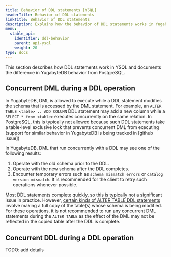 ```yaml
---
title: Behavior of DDL statements [YSQL]
headerTitle: Behavior of DDL statements
linkTitle: Behavior of DDL statements
description: Explains how the behavior of DDL statements works in YugabyteDB YSQL and documents differences from Postgres behavior. [YSQL].
menu:
  stable_api:
    identifier: ddl-behavior
    parent: api-ysql
    weight: 20
type: docs
---
```



This section describes how DDL statements work in YSQL and documents the difference in YugabyteDB behavior from PostgreSQL.

## Concurrent DML during a DDL operation

In YugabyteDB, DML is allowed to execute while a DDL statement modifies the schema that is accessed by the DML statement. For example, an `ALTER TABLE <table> .. ADD COLUMN` DDL statement may add a new column while a `SELECT * from <table>` executes concurrently on the same relation. In PostgreSQL, this is typically not allowed because such DDL statements take a table-level exclusive lock that prevents concurrent DML from executing (support for similar behavior in YugabyteDB is being tracked in [github issue])

In YugabyteDB, DML that run concurrently with a DDL may see one of the following results:
1. Operate with the old schema prior to the DDL.
2. Operate with the new schema after the DDL completes.
3. Encounter temporary errors such as `schema mismatch errors` or `catalog version mismatch`. It is recommended for the client to retry such operations whenever possible.

Most DDL statements complete quickly, so this is typically not a significant issue in practice. However, [certain kinds of ALTER TABLE DDL statements](../the-sql-language/statements/ddl_alter_table/#alter-table-operations-that-involve-a-table-rewrite) involve making a full copy of the table(s) whose schema is being modified. For these operations, it is not recommended to run any concurrent DML statements during the `ALTER TABLE` as the effect of the DML may not be reflected in the copied table after the DDL is complete.

## Concurrent DDL during a DDL operation

TODO: add details
